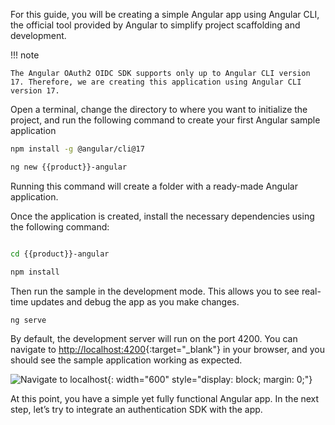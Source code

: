 
For this guide, you will be creating a simple Angular app using Angular CLI, the official tool provided by Angular to simplify project scaffolding and development.

!!! note

    The Angular OAuth2 OIDC SDK supports only up to Angular CLI version 17. Therefore, we are creating this application using Angular CLI version 17. 

Open a terminal, change the directory to where you want to initialize the project, and run the following command to create your first Angular sample application

```bash
npm install -g @angular/cli@17

ng new {{product}}-angular
```

Running this command will create a folder with a ready-made Angular application.

Once the application is created, install the necessary dependencies using the following command:

```bash

cd {{product}}-angular

npm install
```

Then run the sample in the development mode. This allows you to see real-time updates and debug the app as you make changes.

```bash
ng serve
```

By default, the development server will run on the port 4200. You can navigate to [http://localhost:4200](http://localhost:4200){:target="_blank"}  in your browser, and you should see the sample application working as expected.

![Navigate to localhost]({{base_path}}/assets/img/complete-guides/angular/image6.png){: width="600" style="display: block; margin: 0;"}

At this point, you have a simple yet fully functional Angular app. In the next step, let’s try to integrate an authentication SDK with the app.
